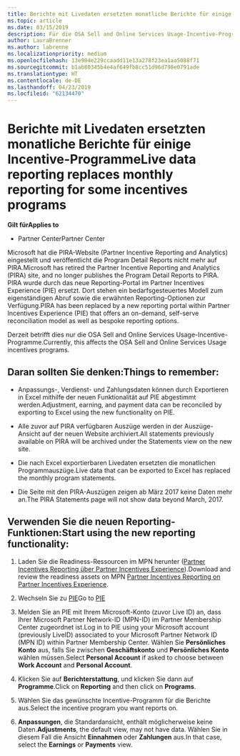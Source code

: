```yaml
---
title: Berichte mit Livedaten ersetzten monatliche Berichte für einige Incentive-Programme | Partner Center
ms.topic: article
ms.date: 03/15/2019
description: Für die OSA Sell and Online Services Usage-Incentive-Programme können jetzt Berichte mit Livedaten abgerufen werden.
author: LauraBrenner
ms.author: labrenne
ms.localizationpriority: medium
ms.openlocfilehash: 13e904e229ccaadd11e13a278f23ea1aa5088f71
ms.sourcegitcommit: b1ab80345b4e4af649fb8cc51d96d798e0791ade
ms.translationtype: HT
ms.contentlocale: de-DE
ms.lasthandoff: 04/23/2019
ms.locfileid: "62134470"
---
```

# <a name="live-data-reporting-replaces-monthly-reporting-for-some-incentives-programs"></a><span data-ttu-id="8f160-103">Berichte mit Livedaten ersetzten monatliche Berichte für einige Incentive-Programme</span><span class="sxs-lookup"><span data-stu-id="8f160-103">Live data reporting replaces monthly reporting for some incentives programs</span></span>

<span data-ttu-id="8f160-104">**Gilt für**</span><span class="sxs-lookup"><span data-stu-id="8f160-104">**Applies to**</span></span>

-  <span data-ttu-id="8f160-105">Partner Center</span><span class="sxs-lookup"><span data-stu-id="8f160-105">Partner Center</span></span>

<span data-ttu-id="8f160-106">Microsoft hat die PIRA-Website (Partner Incentive Reporting and Analytics) eingestellt und veröffentlicht die Program Detail Reports nicht mehr auf PIRA.</span><span class="sxs-lookup"><span data-stu-id="8f160-106">Microsoft has retired the Partner Incentive Reporting and Analytics (PIRA) site, and no longer publishes the Program Detail Reports to PIRA.</span></span> <span data-ttu-id="8f160-107">PIRA wurde durch das neue Reporting-Portal im Partner Incentives Experience (PIE) ersetzt. Dort stehen ein bedarfsgesteuertes Modell zum eigenständigen Abruf sowie die erwähnten Reporting-Optionen zur Verfügung.</span><span class="sxs-lookup"><span data-stu-id="8f160-107">PIRA has been replaced by a new reporting portal within Partner Incentives Experience (PIE) that offers an on-demand, self-serve reconciliation model as well as bespoke reporting options.</span></span> 

<span data-ttu-id="8f160-108">Derzeit betrifft dies nur die OSA Sell and Online Services Usage-Incentive-Programme.</span><span class="sxs-lookup"><span data-stu-id="8f160-108">Currently, this affects the OSA Sell and Online Services Usage incentives programs.</span></span>

## <a name="things-to-remember"></a><span data-ttu-id="8f160-109">Daran sollten Sie denken:</span><span class="sxs-lookup"><span data-stu-id="8f160-109">Things to remember:</span></span> 

- <span data-ttu-id="8f160-110">Anpassungs-, Verdienst- und Zahlungsdaten können durch Exportieren in Excel mithilfe der neuen Funktionalität auf PIE abgestimmt werden.</span><span class="sxs-lookup"><span data-stu-id="8f160-110">Adjustment, earning, and payment data can be reconciled by exporting to Excel using the new functionality on PIE.</span></span>

- <span data-ttu-id="8f160-111">Alle zuvor auf PIRA verfügbaren Auszüge werden in der Auszüge-Ansicht auf der neuen Website archiviert.</span><span class="sxs-lookup"><span data-stu-id="8f160-111">All statements previously available on PIRA will be archived under the Statements view on the new site.</span></span> 

- <span data-ttu-id="8f160-112">Die nach Excel exportierbaren Livedaten ersetzten die monatlichen Programmauszüge.</span><span class="sxs-lookup"><span data-stu-id="8f160-112">Live data that can be exported to Excel has replaced the monthly program statements.</span></span>

- <span data-ttu-id="8f160-113">Die Seite mit den PIRA-Auszügen zeigen ab März 2017 keine Daten mehr an.</span><span class="sxs-lookup"><span data-stu-id="8f160-113">The PIRA Statements page will not show data beyond March, 2017.</span></span>
 
## <a name="start-using-the-new-reporting-functionality"></a><span data-ttu-id="8f160-114">Verwenden Sie die neuen Reporting-Funktionen:</span><span class="sxs-lookup"><span data-stu-id="8f160-114">Start using the new reporting functionality:</span></span> 

1. <span data-ttu-id="8f160-115">Laden Sie die Readiness-Ressourcen im MPN herunter ([Partner Incentives Reporting über Partner Incentives Experience](https://aka.ms/osareadiness )).</span><span class="sxs-lookup"><span data-stu-id="8f160-115">Download and review the readiness assets on MPN [Partner Incentives Reporting on Partner Incentives Experience](https://aka.ms/osareadiness ).</span></span>

2. <span data-ttu-id="8f160-116">Wechseln Sie zu [PIE](https://partnerincentives.microsoft.com/)</span><span class="sxs-lookup"><span data-stu-id="8f160-116">Go to [PIE](https://partnerincentives.microsoft.com/)</span></span>

3. <span data-ttu-id="8f160-117">Melden Sie an PIE mit Ihrem Microsoft-Konto (zuvor Live ID) an, dass Ihrer Microsoft Partner Network-ID (MPN-ID) im Partner Membership Center zugeordnet ist.</span><span class="sxs-lookup"><span data-stu-id="8f160-117">Log in to PIE using your Microsoft account (previously LiveID) associated to your Microsoft Partner Network ID (MPN ID) within Partner Membership Center.</span></span> <span data-ttu-id="8f160-118">Wählen Sie **Persönliches Konto** aus, falls Sie zwischen **Geschäftskonto** und **Persönliches Konto** wählen müssen.</span><span class="sxs-lookup"><span data-stu-id="8f160-118">Select **Personal Account** if asked to choose between **Work Account** and **Personal Account**.</span></span>

4. <span data-ttu-id="8f160-119">Klicken Sie auf **Berichterstattung**, und klicken Sie dann auf **Programme**.</span><span class="sxs-lookup"><span data-stu-id="8f160-119">Click on **Reporting** and then click on **Programs**.</span></span> 

5. <span data-ttu-id="8f160-120">Wählen Sie das gewünschte Incentive-Programm für die Berichte aus.</span><span class="sxs-lookup"><span data-stu-id="8f160-120">Select the incentive program you want reports on.</span></span> 

6. <span data-ttu-id="8f160-121">**Anpassungen**, die Standardansicht, enthält möglicherweise keine Daten.</span><span class="sxs-lookup"><span data-stu-id="8f160-121">**Adjustments**, the default view, may not have data.</span></span>  <span data-ttu-id="8f160-122">Wählen Sie in diesem Fall die Ansicht **Einnahmen** oder **Zahlungen** aus.</span><span class="sxs-lookup"><span data-stu-id="8f160-122">In that case, select the **Earnings** or **Payments** view.</span></span>


 

 



